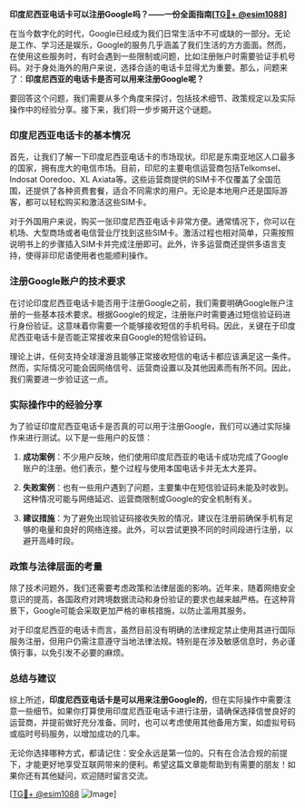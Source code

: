 **印度尼西亚电话卡可以注册Google吗？——一份全面指南[[TG💪+ @esim1088](https://t.me/s/esim1088)]**

在当今数字化的时代，Google已经成为我们日常生活中不可或缺的一部分。无论是工作、学习还是娱乐，Google的服务几乎涵盖了我们生活的方方面面。然而，在使用这些服务时，有时会遇到一些限制或问题，比如注册账户时需要验证手机号码。对于身处海外的用户来说，选择合适的电话卡显得尤为重要。那么，问题来了：**印度尼西亚的电话卡是否可以用来注册Google呢？**

要回答这个问题，我们需要从多个角度来探讨，包括技术细节、政策规定以及实际操作中的经验分享。接下来，我们将一步步揭开这个谜题。

### 印度尼西亚电话卡的基本情况

首先，让我们了解一下印度尼西亚电话卡的市场现状。印尼是东南亚地区人口最多的国家，拥有庞大的电信市场。目前，印尼的主要电信运营商包括Telkomsel、Indosat Ooredoo、XL Axiata等。这些运营商提供的SIM卡不仅覆盖了全国范围，还提供了各种资费套餐，适合不同需求的用户。无论是本地用户还是国际游客，都可以轻松购买和激活这些SIM卡。

对于外国用户来说，购买一张印度尼西亚电话卡非常方便。通常情况下，你可以在机场、大型商场或者电信营业厅找到这些SIM卡。激活过程也相对简单，只需按照说明书上的步骤插入SIM卡并完成注册即可。此外，许多运营商还提供多语言支持，使得非印尼语使用者也能顺利操作。

### 注册Google账户的技术要求

在讨论印度尼西亚电话卡能否用于注册Google之前，我们需要明确Google账户注册的一些基本技术要求。根据Google的规定，注册账户时需要通过短信验证码进行身份验证。这意味着你需要一个能够接收短信的手机号码。因此，关键在于印度尼西亚电话卡是否能正常接收来自Google的短信验证码。

理论上讲，任何支持全球漫游且能够正常接收短信的电话卡都应该满足这一条件。然而，实际情况可能会因网络信号、运营商设置以及其他因素而有所不同。因此，我们需要进一步验证这一点。

### 实际操作中的经验分享

为了验证印度尼西亚电话卡是否真的可以用于注册Google，我们可以通过实际操作来进行测试。以下是一些用户的反馈：

1. **成功案例**：不少用户反映，他们使用印度尼西亚的电话卡成功完成了Google账户的注册。他们表示，整个过程与使用本国电话卡并无太大差异。
   
2. **失败案例**：也有一些用户遇到了问题，主要集中在短信验证码未能及时收到。这种情况可能与网络延迟、运营商限制或Google的安全机制有关。

3. **建议措施**：为了避免出现验证码接收失败的情况，建议在注册前确保手机有足够的电量和良好的网络连接。此外，可以尝试更换不同的时间段进行注册，以避开高峰时段。

### 政策与法律层面的考量

除了技术问题外，我们还需要考虑政策和法律层面的影响。近年来，随着网络安全意识的提高，各国政府对跨境数据流动和身份验证的要求也越来越严格。在这种背景下，Google可能会采取更加严格的审核措施，以防止滥用其服务。

对于印度尼西亚的电话卡而言，虽然目前没有明确的法律规定禁止使用其进行国际服务注册，但用户仍需注意遵守当地法律法规。特别是在涉及敏感信息时，务必谨慎行事，以免引发不必要的麻烦。

### 总结与建议

综上所述，**印度尼西亚电话卡是可以用来注册Google的**，但在实际操作中需要注意一些细节。如果你打算使用印度尼西亚电话卡进行注册，请确保选择信誉良好的运营商，并提前做好充分准备。同时，也可以考虑使用其他备用方案，如虚拟号码或临时号码服务，以增加成功的几率。

无论你选择哪种方式，都请记住：安全永远是第一位的。只有在合法合规的前提下，才能更好地享受互联网带来的便利。希望这篇文章能帮助到有需要的朋友！如果你还有其他疑问，欢迎随时留言交流。

[[TG💪+ @esim1088](https://t.me/s/esim1088) ![Image](https://i.postimg.cc/4NQfJmqS/Snipaste-2025-05-13-00-14-12.png)]